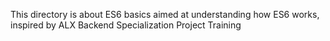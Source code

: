 This directory is about ES6 basics aimed at understanding how ES6 works, inspired by ALX Backend Specialization Project Training
